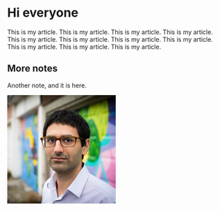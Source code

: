 # Hi everyone

This is my article. This is my article. This is my article. This is my article. This is my article. This is my article. This is my article. This is my article. This is my article. This is my article. This is my article.

## More notes

Another note, and it is here.

![This is my information][information]

[information]: ./Sid_Momin.jpg "Sid Momin"

